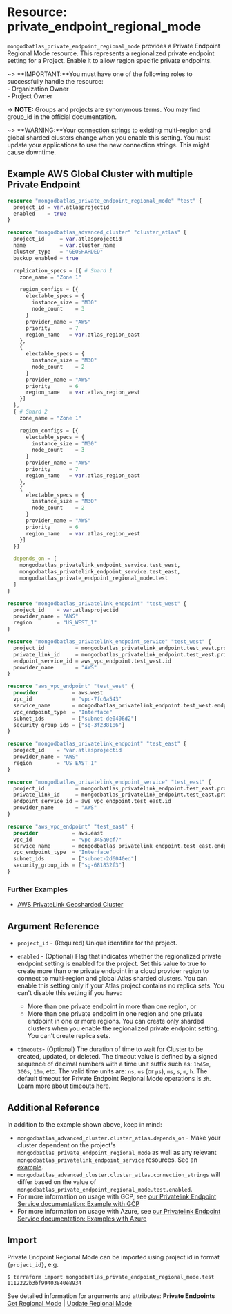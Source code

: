 # Resource: private_endpoint_regional_mode

`mongodbatlas_private_endpoint_regional_mode` provides a Private Endpoint Regional Mode resource. This represents a regionalized private endpoint setting for a Project. Enable it to allow region specific private endpoints.

~> **IMPORTANT:**You must have one of the following roles to successfully handle the resource: <br> - Organization Owner <br> - Project Owner

-> **NOTE:** Groups and projects are synonymous terms. You may find group_id in the official documentation.

~> **WARNING:**Your [connection strings](https://www.mongodb.com/docs/atlas/reference/faq/connection-changes/#std-label-connstring-privatelink) to existing multi-region and global sharded clusters change when you enable this setting.  You must update your applications to use the new connection strings. This might cause downtime.

## Example AWS Global Cluster with multiple Private Endpoint

```terraform
resource "mongodbatlas_private_endpoint_regional_mode" "test" {
  project_id = var.atlasprojectid
  enabled    = true
}

resource "mongodbatlas_advanced_cluster" "cluster_atlas" {
  project_id     = var.atlasprojectid
  name           = var.cluster_name
  cluster_type   = "GEOSHARDED"
  backup_enabled = true

  replication_specs = [{ # Shard 1
    zone_name = "Zone 1"

    region_configs = [{
      electable_specs = {
        instance_size = "M30"
        node_count    = 3
      }
      provider_name = "AWS"
      priority      = 7
      region_name   = var.atlas_region_east
    }, 
    {
      electable_specs = {
        instance_size = "M30"
        node_count    = 2
      }
      provider_name = "AWS"
      priority      = 6
      region_name   = var.atlas_region_west
    }]
  },
  { # Shard 2
    zone_name = "Zone 1"

    region_configs = [{
      electable_specs = {
        instance_size = "M30"
        node_count    = 3
      }
      provider_name = "AWS"
      priority      = 7
      region_name   = var.atlas_region_east
    },
    {
      electable_specs = {
        instance_size = "M30"
        node_count    = 2
      }
      provider_name = "AWS"
      priority      = 6
      region_name   = var.atlas_region_west
    }]
  }]

  depends_on = [
    mongodbatlas_privatelink_endpoint_service.test_west,
    mongodbatlas_privatelink_endpoint_service.test_east,
    mongodbatlas_private_endpoint_regional_mode.test
  ]
}

resource "mongodbatlas_privatelink_endpoint" "test_west" {
  project_id    = var.atlasprojectid
  provider_name = "AWS"
  region        = "US_WEST_1"
}

resource "mongodbatlas_privatelink_endpoint_service" "test_west" {
  project_id          = mongodbatlas_privatelink_endpoint.test_west.project_id
  private_link_id     = mongodbatlas_privatelink_endpoint.test_west.private_link_id
  endpoint_service_id = aws_vpc_endpoint.test_west.id
  provider_name       = "AWS"
}

resource "aws_vpc_endpoint" "test_west" {
  provider           = aws.west
  vpc_id             = "vpc-7fc0a543"
  service_name       = mongodbatlas_privatelink_endpoint.test_west.endpoint_service_name
  vpc_endpoint_type  = "Interface"
  subnet_ids         = ["subnet-de0406d2"]
  security_group_ids = ["sg-3f238186"]
}

resource "mongodbatlas_privatelink_endpoint" "test_east" {
  project_id    = "var.atlasprojectid
  provider_name = "AWS"
  region        = "US_EAST_1"
}

resource "mongodbatlas_privatelink_endpoint_service" "test_east" {
  project_id          = mongodbatlas_privatelink_endpoint.test_east.project_id
  private_link_id     = mongodbatlas_privatelink_endpoint.test_east.private_link_id
  endpoint_service_id = aws_vpc_endpoint.test_east.id
  provider_name       = "AWS"
}

resource "aws_vpc_endpoint" "test_east" {
  provider           = aws.east
  vpc_id             = "vpc-345a0cf7"
  service_name       = mongodbatlas_privatelink_endpoint.test_east.endpoint_service_name
  vpc_endpoint_type  = "Interface"
  subnet_ids         = ["subnet-2d6040ed"]
  security_group_ids = ["sg-681832f3"]
}

```

### Further Examples
- [AWS PrivateLink Geosharded Cluster](https://github.com/mongodb/terraform-provider-mongodbatlas/tree/master/examples/mongodbatlas_privatelink_endpoint/aws/cluster-geosharded)

## Argument Reference
* `project_id` - (Required) Unique identifier for the project.
* `enabled` - (Optional) Flag that indicates whether the regionalized private endpoint setting is enabled for the project.   Set this value to true to create more than one private endpoint in a cloud provider region to connect to multi-region and global Atlas sharded clusters. You can enable this setting only if your Atlas project contains no replica sets. You can't disable this setting if you have:
   * More than one private endpoint in more than one region, or
   * More than one private endpoint in one region and one private endpoint in one or more regions.
You can create only sharded clusters when you enable the regionalized private endpoint setting. You can't create replica sets.

* `timeouts`- (Optional) The duration of time to wait for Cluster to be created, updated, or deleted. The timeout value is defined by a signed sequence of decimal numbers with a time unit suffix such as: `1h45m`, `300s`, `10m`, etc. The valid time units are:  `ns`, `us` (or `µs`), `ms`, `s`, `m`, `h`. The default timeout for Private Endpoint Regional Mode operations is `3h`. Learn more about timeouts [here](https://www.terraform.io/plugin/sdkv2/resources/retries-and-customizable-timeouts).

## Additional Reference

In addition to the example shown above, keep in mind:
* `mongodbatlas_advanced_cluster.cluster_atlas.depends_on` - Make your cluster dependent on the project's `mongodbatlas_private_endpoint_regional_mode` as well as any relevant `mongodbatlas_privatelink_endpoint_service` resources.  See an [example](https://github.com/mongodb/terraform-provider-mongodbatlas/tree/master/examples/mongodbatlas_privatelink_endpoint/aws/cluster-geosharded). 
* `mongodbatlas_advanced_cluster.cluster_atlas.connection_strings` will differ based on the value of `mongodbatlas_private_endpoint_regional_mode.test.enabled`.
* For more information on usage with GCP, see [our Privatelink Endpoint Service documentation: Example with GCP](https://registry.terraform.io/providers/mongodb/mongodbatlas/latest/docs/resources/privatelink_endpoint_service#example-with-gcp)
* For more information on usage with Azure, see [our Privatelink Endpoint Service documentation: Examples with Azure](https://registry.terraform.io/providers/mongodb/mongodbatlas/latest/docs/resources/privatelink_endpoint_service#example-with-azure)

## Import
Private Endpoint Regional Mode can be imported using project id in format `{project_id}`, e.g.

```
$ terraform import mongodbatlas_private_endpoint_regional_mode.test 1112222b3bf99403840e8934
```

See detailed information for arguments and attributes: **Private Endpoints** [Get Regional Mode](https://www.mongodb.com/docs/atlas/reference/api/private-endpoints-get-regional-mode/) | [Update Regional Mode](https://www.mongodb.com/docs/atlas/reference/api/private-endpoints-update-regional-mode/)
